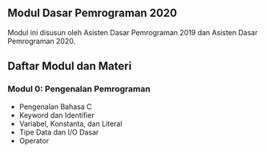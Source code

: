 ## Modul Dasar Pemrograman 2020
Modul ini disusun oleh Asisten Dasar Pemrograman 2019 dan Asisten Dasar Pemrograman 2020.

## Daftar Modul dan Materi

### Modul 0: Pengenalan Pemrograman
* Pengenalan Bahasa C
* Keyword dan Identifier
* Variabel, Konstanta, dan Literal
* Tipe Data dan I/O Dasar
* Operator
<!---
### Modul 1
* Percabangan
### Modul 2
* Perulangan
* Array
* String
### Modul 3
* Fungsi
* Rekursi
### Modul 4
* Pointer
* Struct
* File
### Modul 5
* Algoritma Searching dan Sorting
---!>